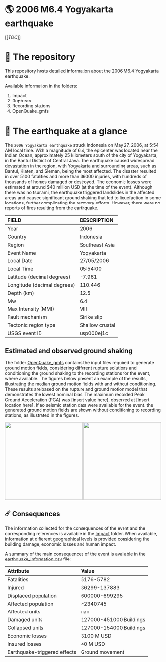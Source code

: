 # 🌎 2006 M6.4 Yogyakarta earthquake
[[_TOC_]]

# 📂 The repository

This repository hosts detailed information about the 2006 M6.4 Yogyakarta earthquake.

Available information in the folders:

1. Impact
2. Ruptures
3. Recording stations
4. OpenQuake_gmfs


# 🚀 The earthquake at a glance 

The `2006 Yogyakarta earthquake` struck Indonesia on May 27, 2006, at 5:54 AM local time. With a magnitude of 6.4, the epicenter was located near the Indian Ocean, approximately 25 kilometers south of the city of Yogyakarta, in the Bantul District of Central Java. The earthquake caused widespread devastation in the region, with Yogyakarta and surrounding areas, such as Bantul, Klaten, and Sleman, being the most affected. The disaster resulted in over 5100 fatalities and more than 36000 injuries, with hundreds of thousands of homes damaged or destroyed. The economic losses were estimated at around $40 million USD (at the time of the event). Although there was no tsunami, the earthquake triggered landslides in the affected areas and caused significant ground shaking that led to liquefaction in some locations, further complicating the recovery efforts. However, there were no reports of fires resulting from the earthquake.

| FIELD | DESCRIPTION |
|:-------|:-------------|
| Year | 2006 |
| Country | Indonesia |
| Region | Southeast Asia |
| Event Name | Yogyakarta |
| Local Date | 27/05/2006 |
| Local Time | 05:54:00 |
| Latitude (decimal degrees) | -7.961 |
| Longitude (decimal degrees) | 110.446 |
| Depth (km) | 12.5 |
| Mw | 6.4 |
| Max Intensity (MMI) | VIII |
| Fault mechanism | Strike slip |
| Tectonic region type | Shallow crustal  |
| USGS event ID | usp000ej1c |

## Estimated and observed ground shaking

The folder [OpenQuake_gmfs](./OpenQuake_gmfs/) contains the input files required to generate ground motion fields, considering different rupture solutions and conditioning the ground shaking to the recording stations for the event, where available. The figures below present an example of the results, illustrating the median ground motion fields with and without conditioning. These results are based on the rupture and ground motion model that demonstrates the lowest nominal bias. The maximum recorded Peak Ground Acceleration (PGA) was [insert value here], observed at [insert location here]. If no seismic station data were available for the event, the generated ground motion fields are shown without conditioning to recording stations, as illustrated in the figures.

<img src="./4_OpenQuake_gmfs/median_gmf_stations_none.png" height="250">
<img src="./4_OpenQuake_gmfs/median_gmf_stations_seismic.png" height="250">

## ☄️ Consequences

The information collected for the consequences of the event and the corresponding references is available in the [Impact](./Impact) folder. When available, information at different geographical levels is provided considering the building damage, economic losses and human impact.

A summary of the main consequences of the event is available in the [earthquake_information.csv](./earthquake_information.csv) file:

| Attribute | Value |
|:-------|:-------------|
| Fatalities | 5176-5782 |
| Injured | 36299-137883 |
| Displaced population | 600000-699295 |
| Affected population | ~2340745 |
| Affected units | nan |
| Damaged units | 127000-451000 Buildings |
| Collapsed units | 127000-154000 Buildings |
| Economic losses | 3100 M USD |
| Insured losses | 40 M USD |
| Earthquake-triggered effects | Ground movement |
